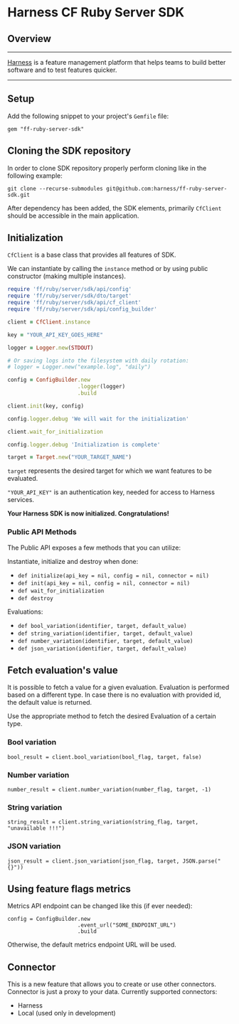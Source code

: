 Harness CF Ruby Server SDK
========================

## Overview

-------------------------
[Harness](https://www.harness.io/) is a feature management platform that helps teams to build better software and to
test features quicker.

-------------------------

## Setup

Add the following snippet to your project's `Gemfile` file:

```
gem "ff-ruby-server-sdk"
```

## Cloning the SDK repository

In order to clone SDK repository properly perform cloning like in the following example:

```
git clone --recurse-submodules git@github.com:harness/ff-ruby-server-sdk.git
```

After dependency has been added, the SDK elements, primarily `CfClient` should be accessible in the main application.

## Initialization

`CfClient` is a base class that provides all features of SDK.

We can instantiate by calling the `instance` method or by using public
constructor (making multiple instances).

```ruby
require 'ff/ruby/server/sdk/api/config'
require 'ff/ruby/server/sdk/dto/target'
require 'ff/ruby/server/sdk/api/cf_client'
require 'ff/ruby/server/sdk/api/config_builder'

client = CfClient.instance

key = "YOUR_API_KEY_GOES_HERE"

logger = Logger.new(STDOUT)

# Or saving logs into the filesystem with daily rotation:
# logger = Logger.new("example.log", "daily")

config = ConfigBuilder.new
                      .logger(logger)
                      .build

client.init(key, config)

config.logger.debug 'We will wait for the initialization'

client.wait_for_initialization

config.logger.debug 'Initialization is complete'

target = Target.new("YOUR_TARGET_NAME")
```

`target` represents the desired target for which we want features to be evaluated.

`"YOUR_API_KEY"` is an authentication key, needed for access to Harness services.

**Your Harness SDK is now initialized. Congratulations!**

### Public API Methods ###

The Public API exposes a few methods that you can utilize:

Instantiate, initialize and destroy when done:

* `def initialize(api_key = nil, config = nil, connector = nil)`
* `def init(api_key = nil, config = nil, connector = nil)`
* `def wait_for_initialization`
* `def destroy`

Evaluations:

* `def bool_variation(identifier, target, default_value)`
* `def string_variation(identifier, target, default_value)`
* `def number_variation(identifier, target, default_value)`
* `def json_variation(identifier, target, default_value)`

## Fetch evaluation's value

It is possible to fetch a value for a given evaluation. Evaluation is performed based on a different type. In case there
is no evaluation with provided id, the default value is returned.

Use the appropriate method to fetch the desired Evaluation of a certain type.

### Bool variation

```
bool_result = client.bool_variation(bool_flag, target, false)  
```

### Number variation

```
number_result = client.number_variation(number_flag, target, -1)  
```

### String variation

```
string_result = client.string_variation(string_flag, target, "unavailable !!!")  
```

### JSON variation

```
json_result = client.json_variation(json_flag, target, JSON.parse("{}"))
```

## Using feature flags metrics

Metrics API endpoint can be changed like this (if ever needed):

```
config = ConfigBuilder.new
                      .event_url("SOME_ENDPOINT_URL")
                      .build
```

Otherwise, the default metrics endpoint URL will be used.

## Connector

This is a new feature that allows you to create or use other connectors.
Connector is just a proxy to your data. Currently supported connectors:

* Harness
* Local (used only in development)

